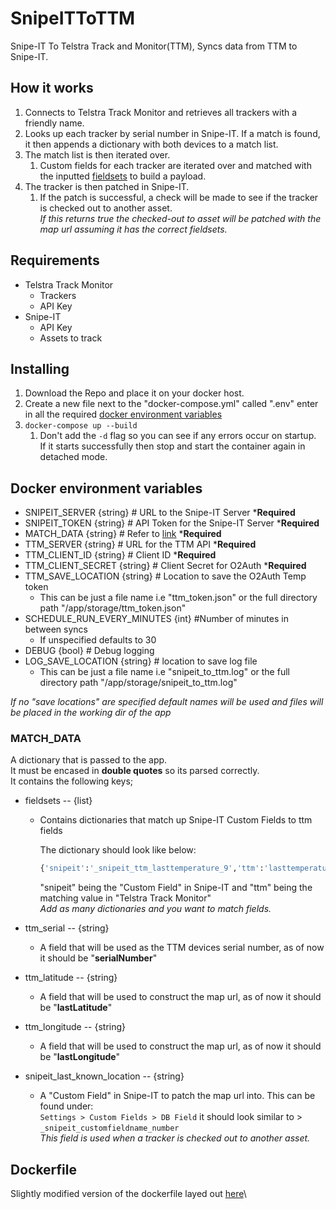 # SnipeITToTTM
 Snipe-IT To Telstra Track and Monitor(TTM), Syncs data from TTM to Snipe-IT.

 ## How it works
 1. Connects to Telstra Track Monitor and retrieves all trackers with a friendly name.
 1. Looks up each tracker by serial number in Snipe-IT. If a match is found, it then appends a dictionary with both devices to a match list.
 1. The match list is then iterated over.
    1. Custom fields for each tracker are iterated over and matched with the inputted [fieldsets](###-MATCH_DATA) to build a payload.
 1. The tracker is then patched in Snipe-IT.
    1. If the patch is successful, a check will be made to see if the tracker is checked out to another asset.\
    _If this returns true the checked-out to asset will be patched with the map url assuming it has the correct fieldsets._

## Requirements
 - Telstra Track Monitor
    - Trackers
    - API Key
 - Snipe-IT
    - API Key
    - Assets to track

## Installing
1. Download the Repo and place it on your docker host.
1. Create a new file next to the "docker-compose.yml" called ".env" enter in all the required [docker environment variables](#-Docker-environment-variables)
1. `docker-compose up --build`
   1. Don't add the `-d` flag so you can see if any errors occur on startup.\
   If it starts successfully then stop and start the container again in detached mode.

## Docker environment variables
- SNIPEIT_SERVER {string} # URL to the Snipe-IT Server ***Required**
- SNIPEIT_TOKEN {string} # API Token for the Snipe-IT Server ***Required**
- MATCH_DATA {string} # Refer to [link](###-MATCH_DATA) ***Required**
- TTM_SERVER {string} # URL for the TTM API ***Required**
- TTM_CLIENT_ID {string} # Client ID ***Required**
- TTM_CLIENT_SECRET {string} # Client Secret for O2Auth ***Required**
- TTM_SAVE_LOCATION {string} # Location to save the O2Auth Temp token
   - This can be just a file name i.e "ttm_token.json" or the full directory path "/app/storage/ttm_token.json"
- SCHEDULE_RUN_EVERY_MINUTES {int} #Number of minutes in between syncs
   - If unspecified defaults to 30
- DEBUG {bool} # Debug logging
- LOG_SAVE_LOCATION {string} # location to save log file
   - This can be just a file name i.e "snipeit_to_ttm.log" or the full directory path "/app/storage/snipeit_to_ttm.log"

_If no "save locations" are specified default names will be used and files will be placed in the working dir of the app_   

### MATCH_DATA
A dictionary that is passed to the app.\
It must be encased in **double quotes** so its parsed correctly.\
It contains the following keys;
 - fieldsets -- {list}
    - Contains dictionaries that match up Snipe-IT Custom Fields to ttm fields
      
      The dictionary should look like below:
      ~~~python
      {'snipeit':'_snipeit_ttm_lasttemperature_9','ttm':'lasttemperature'} #This just an example
       ~~~
      "snipeit" being the "Custom Field" in Snipe-IT and "ttm" being the matching value in "Telstra Track Monitor"\
      _Add as many dictionaries and you want to match fields._

 - ttm_serial -- {string}
    - A field that will be used as the TTM devices serial number, as of now it should be "**serialNumber**"
 - ttm_latitude -- {string}
    - A field that will be used to construct the map url, as of now it should be "**lastLatitude**"
 - ttm_longitude -- {string}
    - A field that will be used to construct the map url, as of now it should be "**lastLongitude**"
 - snipeit_last_known_location -- {string}
    - A "Custom Field" in Snipe-IT to patch the map url into. This can be found under:\
    `Settings > Custom Fields > DB Field` it should look similar to > `_snipeit_customfieldname_number`\
    _This field is used when a tracker is checked out to another asset._

## Dockerfile
Slightly modified version of the dockerfile layed out [here](https://www.kevin-messer.net/how-to-create-a-small-and-secure-container-for-your-python-applications/)\
